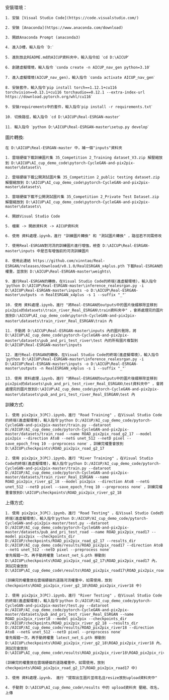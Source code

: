 安裝環境：

    1. 安裝 [Visual Studio Code](https://code.visualstudio.com/)

    2. 安裝 [Anaconda](https://www.anaconda.com/download)

    3. 開啟Anaconda Prompt (anaconda3)

    4. 進入D槽，輸入指令 ˋD:ˋ

    5. 進到放此README.md的AICUP資料夾中，輸入指令如 ˋcd D:\AICUPˋ

    6. 創建虛擬環境，輸入指令 ˋconda create -n AICUP_nav_gen python=3.10ˋ

    7. 進入虛擬環境(AICUP_nav_gen)，輸入指令 ˋconda activate AICUP_nav_genˋ

    8. 安裝套件，輸入指令ˋpip install torch==1.12.1+cu116 torchvision==0.13.1+cu116 torchaudio==0.12.1 --extra-index-url https://download.pytorch.org/whl/cu116ˋ

    9. 安裝requirements中的套件，輸入指令ˋpip install -r requirements.txtˋ

    10. 切換路徑，輸入指令 ˋcd D:\AICUP\Real-ESRGAN-masterˋ

    11. 輸入指令 ˋpython D:\AICUP\Real-ESRGAN-master\setup.py developˋ


圖片轉換:

    在 D:\AICUP\Real-ESRGAN-master 中，補一個"inputs"資料夾

    1. 雲端硬碟下載訓練圖片集 35_Competition 2_Training dataset_V3.zip 解壓縮放到 D:\AICUP\AI_cup_demo_code\pytorch-CycleGAN-and-pix2pix-master\datasets\

    2. 雲端硬碟下載公開測試圖片集 35_Competition 2_public testing dataset.zip 解壓縮放到 D:\AICUP\AI_cup_demo_code\pytorch-CycleGAN-and-pix2pix-master\datasets\

    3. 雲端硬碟下載不公開測試圖片集 35_Competition 2_Private Test Dataset.zip 解壓縮放到 D:\AICUP\AI_cup_demo_code\pytorch-CycleGAN-and-pix2pix-master\datasets\

    4. 開啟Visual Studio Code

    5. 檔案 -> 開啟資料夾 -> AICUP資料夾

    6. 使用 資料處理.ipynb，進行 "訓練圖片轉換" 和 "測試圖片轉換" ，路徑若不同需修改

    7. 使用Real-ESRGAN對河流的訓練圖片進行增強，檢查 D:\AICUP\Real-ESRGAN-master\inputs 中是否有增強前的河流訓練圖片

    8. 使用此連結 https://github.com/xinntao/Real-ESRGAN/releases/download/v0.1.0/RealESRGAN_x4plus.pth 下載Real-ESRGAN的權重，並放到 D:\AICUP\Real-ESRGAN-master\weights\

    9. 進行Real-ESRGAN的轉換，在Visual Studio Code的終端(進虛擬環境)，輸入指令 ˋpython D:\AICUP\Real-ESRGAN-master\inference_realesrgan.py -i D:\AICUP\Real-ESRGAN-master\inputs -o D:\AICUP\Real-ESRGAN-master\outputs -n RealESRGAN_x4plus -s 1 --suffix "_"ˋ

    10. 使用 資料處理.ipynb，進行 "將Real-ESRGAN的outputs中的圖片後綴移除並移到pix2pix的datasets\train_river_Real_ESRGAN\train資料夾中" ，會將處理完的圖片放到D:\AICUP\AI_cup_demo_code\pytorch-CycleGAN-and-pix2pix-master\datasets\train_river_Real_ESRGAN\train 內

    11. 手動將 D:\AICUP\Real-ESRGAN-master\inputs 內的圖片刪除，將 D:\AICUP\AI_cup_demo_code\pytorch-CycleGAN-and-pix2pix-master\datasets\pub_and_pri_test_river\test 內的所有圖片複製到 D:\AICUP\Real-ESRGAN-master\inputs

    12. 進行Real-ESRGAN的轉換，在Visual Studio Code的終端(進虛擬環境)，輸入指令 ˋpython D:\AICUP\Real-ESRGAN-master\inference_realesrgan.py -i D:\AICUP\Real-ESRGAN-master\inputs -o D:\AICUP\Real-ESRGAN-master\outputs -n RealESRGAN_x4plus -s 1 --suffix "_"ˋ

    13. 使用 資料處理.ipynb，進行 "將Real-ESRGAN的outputs中的圖片後綴移除並移到pix2pix的datasets\pub_and_pri_test_river_Real_ESRGAN\test資料夾中" ，會將處理完的圖片放到D:\AICUP\AI_cup_demo_code\pytorch-CycleGAN-and-pix2pix-master\datasets\pub_and_pri_test_river_Real_ESRGAN\test 內


訓練方式:

    1. 使用 pix2pix_3(PC).ipynb，進行 "Road Training" ，在Visual Studio Code的終端(進虛擬環境)，輸入指令ˋpython D:/AICUP/AI_cup_demo_code/pytorch-CycleGAN-and-pix2pix-master/train.py --dataroot D:/AICUP/AI_cup_demo_code/pytorch-CycleGAN-and-pix2pix-master/datasets/train_road --name ROAD_pix2pix_road_g2_17 --model pix2pix --direction AtoB --netG unet_512 --netD pixel --save_epoch_freq 10 --preprocess noneˋ ，訓練完權重會放到D:\AICUP\checkpoints\ROAD_pix2pix_road_g2_17

    2. 使用 pix2pix_3(PC).ipynb，進行 "River Training" ，在Visual Studio Code的終端(進虛擬環境)，輸入指令ˋpython D:/AICUP/AI_cup_demo_code/pytorch-CycleGAN-and-pix2pix-master/train.py --dataroot D:/AICUP/AI_cup_demo_code/pytorch-CycleGAN-and-pix2pix-master/datasets/train_river_Real_ESRGAN --name ROAD_pix2pix_river_g2_18 --model pix2pix --direction AtoB --netG unet_512 --netD pixel --save_epoch_freq 10 --preprocess noneˋ ，訓練完權重會放到D:\AICUP\checkpoints\ROAD_pix2pix_river_g2_18


上傳方式:

    1. 使用 pix2pix_3(PC).ipynb，進行 "Road Testing" ，在Visual Studio Code的終端(進虛擬環境)，輸入指令ˋpython D:/AICUP/AI_cup_demo_code/pytorch-CycleGAN-and-pix2pix-master/test.py --dataroot D:/AICUP/AI_cup_demo_code/pytorch-CycleGAN-and-pix2pix-master/datasets/pub_and_pri_test_road --name ROAD_pix2pix_road17 --model pix2pix --checkpoints_dir D:/AICUP/checkpoints/ROAD_pix2pix_road_g2_17 --results_dir D:/AICUP/AI_cup_demo_code/results/ROAD_pix2pix_road17 --direction AtoB --netG unet_512 --netD pixel --preprocess noneˋ
    會先報錯一次，再手動將權重 latest_net_G.pth 移動到 D:\AICUP\checkpoints\ROAD_pix2pix_road_g2_17\ROAD_pix2pix_road17 內， 測試完會放到 D:\AICUP\AI_cup_demo_code\results\ROAD_pix2pix_road17\ROAD_pix2pix_road17\test_latest\images

    (訓練完的權重放在雲端硬碟的道路河流權重中，如需使用，放到 checkpoints\ROAD_pix2pix_river_g2_18\ROAD_pix2pix_river18 中)

    2. 使用 pix2pix_3(PC).ipynb，進行 "River Testing" ，在Visual Studio Code的終端(進虛擬環境)，輸入指令ˋpython D:/AICUP/AI_cup_demo_code/pytorch-CycleGAN-and-pix2pix-master/test.py --dataroot D:/AICUP/AI_cup_demo_code/pytorch-CycleGAN-and-pix2pix-master/datasets/pub_and_pri_test_river_Real_ESRGAN --name ROAD_pix2pix_river18 --model pix2pix --checkpoints_dir D:/AICUP/checkpoints/ROAD_pix2pix_river_g2_18 --results_dir D:/AICUP/AI_cup_demo_code/results/ROAD_pix2pix_river18 --direction AtoB --netG unet_512 --netD pixel --preprocess noneˋ
    會先報錯一次，再手動將權重 latest_net_G.pth 移動到 D:\AICUP\checkpoints\ROAD_pix2pix_river_g2_18\ROAD_pix2pix_river18 內，測試完會放到 D:\AICUP\AI_cup_demo_code\results\ROAD_pix2pix_river18\ROAD_pix2pix_river18\test_latest\images

    (訓練完的權重放在雲端硬碟的道路權重中，如需使用，放到 checkpoints\ROAD_pix2pix_road_g2_17\ROAD_pix2pix_road17 中)

    3. 使用 資料處理.ipynb， 進行 "提取出生圖片並改名且resize放到upload資料夾中"

    4. 手動對 D:\AICUP\AI_cup_demo_code\results 中的 upload資料夾 壓縮、改名，上傳 
